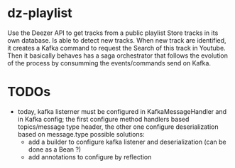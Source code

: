 # dz-playlist
Use the Deezer API to get tracks from a public playlist
Store tracks in its own database.
Is able to detect new tracks.
When new track are identified, it creates a Kafka command to request the Search of this track in Youtube.
Then it basically behaves has a saga orchestrator that follows the evolution of the process by consumming the events/commands send on Kafka.

# TODOs

 - today, kafka listerner must be configured in KafkaMessageHandler and in Kafka config; the first configure method handlers based topics/message type header, the other one configure deserialization based on message.type
   possible solutions:
     - add a builder to configure kafka listener and deserialization (can be done as a Bean ?)
     - add annotations to configure by reflection
